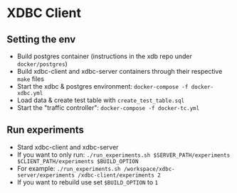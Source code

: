 # XDBC Client
## Setting the env
- Build postgres container (instructions in the xdb repo under ``docker/postgres``)
- Build xdbc-client and xdbc-server containers through their respective ``make`` files
- Start the xdbc & postgres environment: ``docker-compose -f docker-xdbc.yml``
- Load data & create test table with ``create_test_table.sql``
- Start the "traffic controller": ``docker-compose -f docker-tc.yml``

## Run experiments
- Stard xdbc-client and xdbc-server 
- If you want to only run: ``./run_experiments.sh $SERVER_PATH/experiments $CLIENT_PATH/experiments $BUILD_OPTION``
- For example: ``./run_experiments.sh /workspace/xdbc-server/experiments /xdbc-client/experiments 2``
- If you want to rebuild use set ``$BUILD_OPTION`` to `1`